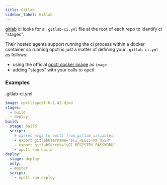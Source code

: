 ```yaml
---
title: Gitlab
sidebar_label: Gitlab
---
```


[gitlab](https://gitlab.io) ci looks for a `.gitlab-ci.yml` file at the root of each repo to identify ci "stages".

Their hosted agents support running the ci process within a docker container so running opctl is
just a matter of defining your `.gitlab-ci.yml` as follows:

- using the official [opctl docker image](https://hub.docker.com/r/opctl/opctl/) as `image`
- adding "stages" with your calls to opctl

### Examples

.gitlab-ci.yml
```yaml
image: opctl/opctl:0.1.42-dind
stages:
  - build
  - deploy
build:
  stage: build
  script:
    # passes args to opctl from gitlab variables
    - export gitlabUsername="$CI_REGISTRY_USER"
    - export gitlabSecret="$CI_REGISTRY_PASSWORD"
    - opctl run build
deploy:
  stage: deploy
  only:
  - master
  script:
    - opctl run deploy
```

